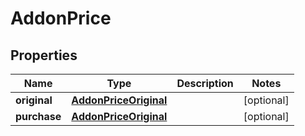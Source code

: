 # AddonPrice

## Properties
Name | Type | Description | Notes
------------ | ------------- | ------------- | -------------
**original** | [**AddonPriceOriginal**](AddonPriceOriginal.md) |  |  [optional]
**purchase** | [**AddonPriceOriginal**](AddonPriceOriginal.md) |  |  [optional]
